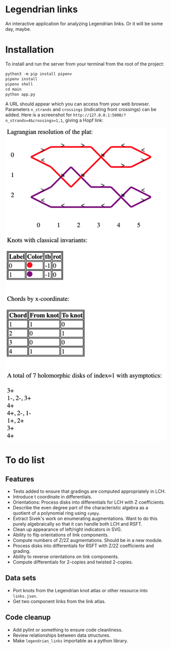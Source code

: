 # Legendrian links

An interactive application for analyzing Legendrian links. Or it will be some day, maybe.

# Installation

To install and run the server from your terminal from the root of the project:

```
python3 -m pip install pipenv
pipenv install
pipenv shell
cd main
python app.py
```

A URL should appear which you can access from your web browser. Parameters `n_strands` and `crossings` (indicating front crossings) can be added. Here is a screenshot for `http://127.0.0.1:5000/?n_strands=4&crossings=1,1`, giving a Hopf link:

![image info](./main/static/screenshot.png)

# To do list

## Features

- Tests added to ensure that gradings are computed appropriately in LCH.
- Introduce t coordinate in differentials.
- Orientations: Process disks into differentials for LCH with Z coefficients.
- Describe the even degree part of the characteristic algebra as a quotient of a polynomial ring using `sympy`.
- Extract Sivek's work on enumerating augmentations. Want to do this purely algebraically so that it can handle both LCH and RSFT.
- Clean up appearance of left/right indicators in SVG.
- Ability to flip orientations of link components.
- Compute numbers of Z/2Z augmentations. Should be in a new module.
- Process disks into differentials for RSFT with Z/2Z coefficients and grading.
- Ability to reverse orientations on link components.
- Compute differentials for 2-copies and twisted 2-copies.

## Data sets

- Port knots from the Legendrian knot atlas or other resource into `links.json`.
- Get two component links from the link atlas.

## Code cleanup

- Add pylint or something to ensure code cleanliness.
- Review relationships between data structures.
- Make `legendrian_links` importable as a python library.
